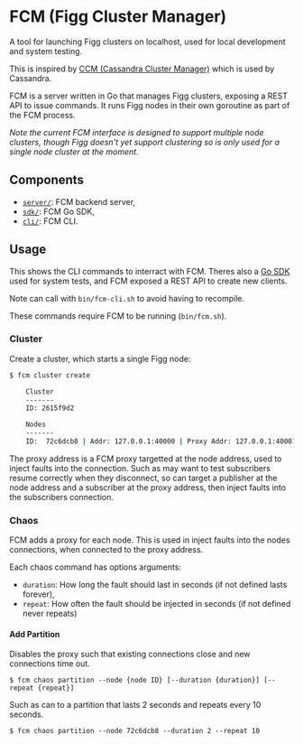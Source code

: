 # FCM (Figg Cluster Manager)

A tool for launching Figg clusters on localhost, used for local development
and system testing.

This is inspired by [CCM (Cassandra Cluster Manager)](https://github.com/riptano/ccm)
which is used by Cassandra.

FCM is a server written in Go that manages Figg clusters, exposing a REST API
to issue commands. It runs Figg nodes in their own goroutine as part of
the FCM process.

*Note the current FCM interface is designed to support multiple node clusters,
though Figg doesn't yet support clustering so is only used for a single node
cluster at the moment.*

## Components
* [`server/`](./server): FCM backend server,
* [`sdk/`](./sdk): FCM Go SDK,
* [`cli/`](./cli): FCM CLI.

## Usage
This shows the CLI commands to interract with FCM. Theres also a [Go SDK](./sdk)
used for system tests, and FCM exposed a REST API to create new clients.

Note can call with `bin/fcm-cli.sh` to avoid having to recompile.

These commands require FCM to be running (`bin/fcm.sh`).

### Cluster
Create a cluster, which starts a single Figg node:
```bash
$ fcm cluster create

    Cluster
    -------
    ID: 2615f9d2

    Nodes
    -------
    ID:  72c6dcb8 | Addr: 127.0.0.1:40000 | Proxy Addr: 127.0.0.1:40001

```

The proxy address is a FCM proxy targetted at the node address, used to inject
faults into the connection. Such as may want to test subscribers resume
correctly when they disconnect, so can target a publisher at the node address
and a subscriber at the proxy address, then inject faults into the subscribers
connection.

### Chaos
FCM adds a proxy for each node. This is used in inject faults into the nodes
connections, when connected to the proxy address.

Each chaos command has options arguments:
* `duration`: How long the fault should last in seconds (if not defined lasts
forever),
* `repeat`: How often the fault should be injected in seconds (if not defined
never repeats)

#### Add Partition
Disables the proxy such that existing connections close and new connections
time out.

```
$ fcm chaos partition --node {node ID} [--duration {duration}] [--repeat {repeat}]
```

Such as can to a partition that lasts 2 seconds and repeats every 10 seconds.
```
$ fcm chaos partition --node 72c6dcb8 --duration 2 --repeat 10
```

